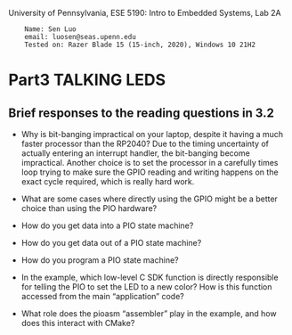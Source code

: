 University of Pennsylvania, ESE 5190: Intro to Embedded Systems, Lab 2A


        Name: Sen Luo
        email: luosen@seas.upenn.edu
        Tested on: Razer Blade 15 (15-inch, 2020), Windows 10 21H2

# Part3 TALKING LEDS

## Brief responses to the reading questions in 3.2

- Why is bit-banging impractical on your laptop, despite it having a much faster processor than the RP2040? 
Due to the timing uncertainty of actually entering an interrupt handler, the bit-banging become impractical. Another choice is to set the processor in a carefully times loop trying to make sure the GPIO reading and writing happens on the exact cycle required, which is really hard work. 
- What are some cases where directly using the GPIO might be a better choice than using the PIO hardware?  

- How do you get data into a PIO state machine? 

- How do you get data out of a PIO state machine?

- How do you program a PIO state machine? 

- In the example, which low-level C SDK function is directly responsible for telling the PIO to set the LED to a new color? How is this function accessed from the main “application” code? 

- What role does the pioasm “assembler” play in the example, and how does this interact with CMake? 

